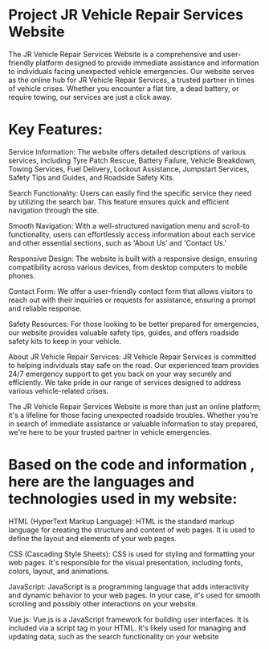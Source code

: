 # Project JR Vehicle Repair Services Website

The JR Vehicle Repair Services Website is a comprehensive and user-friendly platform designed to provide immediate assistance and information to individuals facing unexpected vehicle emergencies. Our website serves as the online hub for JR Vehicle Repair Services, a trusted partner in times of vehicle crises. Whether you encounter a flat tire, a dead battery, or require towing, our services are just a click away.

# Key Features:

Service Information: The website offers detailed descriptions of various services, including Tyre Patch Rescue, Battery Failure, Vehicle Breakdown, Towing Services, Fuel Delivery, Lockout Assistance, Jumpstart Services, Safety Tips and Guides, and Roadside Safety Kits.

Search Functionality: Users can easily find the specific service they need by utilizing the search bar. This feature ensures quick and efficient navigation through the site.

Smooth Navigation: With a well-structured navigation menu and scroll-to functionality, users can effortlessly access information about each service and other essential sections, such as 'About Us' and 'Contact Us.'

Responsive Design: The website is built with a responsive design, ensuring compatibility across various devices, from desktop computers to mobile phones.

Contact Form: We offer a user-friendly contact form that allows visitors to reach out with their inquiries or requests for assistance, ensuring a prompt and reliable response.

Safety Resources: For those looking to be better prepared for emergencies, our website provides valuable safety tips, guides, and offers roadside safety kits to keep in your vehicle.

About JR Vehicle Repair Services:
JR Vehicle Repair Services is committed to helping individuals stay safe on the road. Our experienced team provides 24/7 emergency support to get you back on your way securely and efficiently. We take pride in our range of services designed to address various vehicle-related crises.

The JR Vehicle Repair Services Website is more than just an online platform; it's a lifeline for those facing unexpected roadside troubles. Whether you're in search of immediate assistance or valuable information to stay prepared, we're here to be your trusted partner in vehicle emergencies.


# Based on the code and information , here are the languages and technologies used in my website:


HTML (HyperText Markup Language): HTML is the standard markup language for creating the structure and content of web pages. It is used to define the layout and elements of your web pages.

CSS (Cascading Style Sheets): CSS is used for styling and formatting your web pages. It's responsible for the visual presentation, including fonts, colors, layout, and animations.

JavaScript: JavaScript is a programming language that adds interactivity and dynamic behavior to your web pages. In your case, it's used for smooth scrolling and possibly other interactions on your website.

Vue.js: Vue.js is a JavaScript framework for building user interfaces. It is included via a script tag in your HTML. It's likely used for managing and updating data, such as the search functionality on your website
